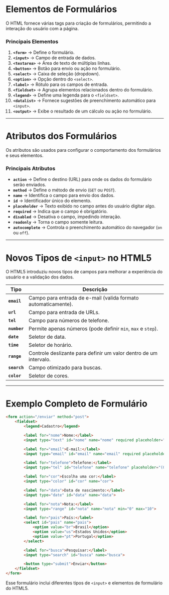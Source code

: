 
# **Elementos de Formulários**  

O HTML fornece várias tags para criação de formulários, permitindo a interação do usuário com a página.  

### **Principais Elementos**  

1. **`<form>`** → Define o formulário.  
2. **`<input>`** → Campo de entrada de dados.  
3. **`<textarea>`** → Área de texto de múltiplas linhas.  
4. **`<button>`** → Botão para envio ou ação no formulário.  
5. **`<select>`** → Caixa de seleção (dropdown).  
6. **`<option>`** → Opção dentro do `<select>`.  
7. **`<label>`** → Rótulo para os campos de entrada.  
8. **`<fieldset>`** → Agrupa elementos relacionados dentro do formulário.  
9. **`<legend>`** → Define uma legenda para o `<fieldset>`.  
10. **`<datalist>`** → Fornece sugestões de preenchimento automático para `<input>`.  
11. **`<output>`** → Exibe o resultado de um cálculo ou ação no formulário.  

---

# **Atributos dos Formulários**  

Os atributos são usados para configurar o comportamento dos formulários e seus elementos.  

### **Principais Atributos**  

- **`action`** → Define o destino (URL) para onde os dados do formulário serão enviados.  
- **`method`** → Define o método de envio (`GET` ou `POST`).  
- **`name`** → Identifica o campo para envio dos dados.  
- **`id`** → Identificador único do elemento.  
- **`placeholder`** → Texto exibido no campo antes do usuário digitar algo.  
- **`required`** → Indica que o campo é obrigatório.  
- **`disabled`** → Desativa o campo, impedindo interação.  
- **`readonly`** → Torna o campo somente leitura.  
- **`autocomplete`** → Controla o preenchimento automático do navegador (`on` ou `off`).  

---

# **Novos Tipos de `<input>` no HTML5**  

O HTML5 introduziu novos tipos de campos para melhorar a experiência do usuário e a validação dos dados.  

| **Tipo**      | **Descrição** |
|--------------|--------------|
| **`email`** | Campo para entrada de e-mail (valida formato automaticamente). |
| **`url`** | Campo para entrada de URLs. |
| **`tel`** | Campo para números de telefone. |
| **`number`** | Permite apenas números (pode definir `min`, `max` e `step`). |
| **`date`** | Seletor de data. |
| **`time`** | Seletor de horário. |
| **`range`** | Controle deslizante para definir um valor dentro de um intervalo. |
| **`search`** | Campo otimizado para buscas. |
| **`color`** | Seletor de cores. |

---

# **Exemplo Completo de Formulário**  

```html
<form action="/enviar" method="post">
    <fieldset>
        <legend>Cadastro</legend>

        <label for="nome">Nome:</label>
        <input type="text" id="nome" name="nome" required placeholder="Digite seu nome">

        <label for="email">E-mail:</label>
        <input type="email" id="email" name="email" required placeholder="seu@email.com">

        <label for="telefone">Telefone:</label>
        <input type="tel" id="telefone" name="telefone" placeholder="(00) 00000-0000">

        <label for="cor">Escolha uma cor:</label>
        <input type="color" id="cor" name="cor">

        <label for="data">Data de nascimento:</label>
        <input type="date" id="data" name="data">

        <label for="nota">Nota:</label>
        <input type="range" id="nota" name="nota" min="0" max="10">

        <label for="pais">País:</label>
        <select id="pais" name="pais">
            <option value="br">Brasil</option>
            <option value="us">Estados Unidos</option>
            <option value="pt">Portugal</option>
        </select>

        <label for="busca">Pesquisar:</label>
        <input type="search" id="busca" name="busca">

        <button type="submit">Enviar</button>
    </fieldset>
</form>
```  

Esse formulário inclui diferentes tipos de `<input>` e elementos de formulário do HTML5.  

